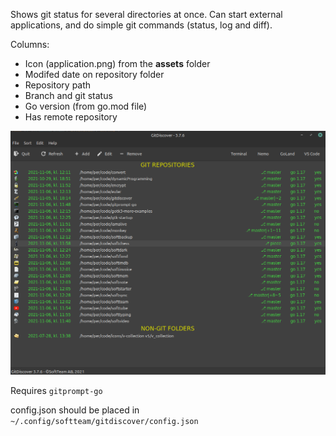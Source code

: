 Shows git status for several directories at once. Can start external applications, and do simple git commands (status, log and diff).

Columns:
* Icon (application.png) from the **assets** folder
* Modifed date on repository folder
* Repository path
* Branch and git status
* Go version (from go.mod file)
* Has remote repository

![alt text](/assets/gitdiscover.png)

Requires ```gitprompt-go```

config.json should be placed in ```~/.config/softteam/gitdiscover/config.json```
